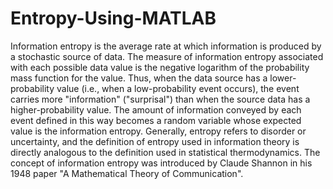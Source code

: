# Entropy-Using-MATLAB
Information entropy is the average rate at which information is produced by a stochastic source of data. 
The measure of information entropy associated with each possible data value is the negative logarithm of the probability mass function for the value. Thus, when the data source has a lower-probability value (i.e., when a low-probability event occurs), the event carries more "information" ("surprisal") than when the source data has a higher-probability value. The amount of information conveyed by each event defined in this way becomes a random variable whose expected value is the information entropy. Generally, entropy refers to disorder or uncertainty, and the definition of entropy used in information theory is directly analogous to the definition used in statistical thermodynamics. The concept of information entropy was introduced by Claude Shannon in his 1948 paper "A Mathematical Theory of Communication".
